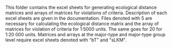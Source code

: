 This folder contains the excel sheets for generating ecological distance matrices and arrays of matrices for violations of criteria. Description of each excel sheets are given in the documentation. Files denoted with 5 are necessary for calculating the ecological distance matrix and the array of matrices for violation of criteria for 1:5000 units. The same goes for 20 for 1:20 000 units. Matrices and arrays at the major-type and major-type group level require excel sheets denoted with "bT" and "sLKM".

